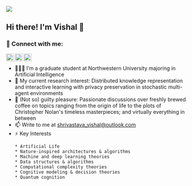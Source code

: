 <img src="https://user-images.githubusercontent.com/114791876/228115730-d95f7790-b32e-4713-b4af-352e4e88d156.png" />

## Hi there! I'm Vishal 👋



### 🤝 Connect with me:

<a href="https://www.linkedin.com/in/shri-v/"><img align="left" src="https://raw.githubusercontent.com/yushi1007/yushi1007/main/images/linkedin.svg" alt="Vishal | LinkedIn" width="21px"/></a>
<a href="https://www.instagram.com/v.the.wise/"><img align="left" src="https://raw.githubusercontent.com/yushi1007/yushi1007/main/images/instagram.svg" alt="Vishal | Instagram" width="21px"/></a>
<a href="https://medium.com/@shrivastava_vishal"><img align="left" src="https://raw.githubusercontent.com/yushi1007/yushi1007/main/images/medium.svg" alt="Vishal | Medium" width="21px"/></a>
</br>


- 👨🏽‍💻 I’m a graduate student at Northwestern University majoring in Artificial Intelligence
- 🔭 My current research interest: Distributed knowledge representation and interactive learning with privacy preservation in stochastic multi-agent environments
- 💬 (Not so) guilty pleasure: Passionate discussions over freshly brewed coffee on topics ranging from the origin of life to the plots of Christopher Nolan's timeless masterpieces; and virtually everything in between
- 📫 Write to me at shrivastava_vishal@outlook.com
- ⚡ Key Interests
    ```
    * Artificial Life
    * Nature-inspired architectures & algorithms
    * Machine and deep learning theories
    * Data structures & algorithms
    * Computational complexity theories
    * Cognitive modeling & decision theories
    * Quantum cognition 
    ```


<!--
**vTheWise/vTheWise** is a ✨ _special_ ✨ repository because its `README.md` (this file) appears on your GitHub profile.

Here are some ideas to get you started:


[![My GitHub stats](https://github-readme-stats.vercel.app/api?username=vTheWise&show_icons=true&theme=dracula)](https://github.com/anuraghazra/github-readme-stats)
-->
